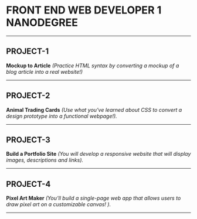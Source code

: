# FRONT END WEB DEVELOPER 1 NANODEGREE

---

## PROJECT-1

**Mockup to Article** _(Practice HTML syntax by converting a mockup of a blog article into a real website!)_

---
## PROJECT-2

**Animal Trading Cards**  _(Use what you've learned about CSS to convert a design prototype into a functional webpage!)._

---
## PROJECT-3

**Build a Portfolio Site** _(You will develop a responsive website that will display images, descriptions and links)._

---

## PROJECT-4

**Pixel Art Maker** _(You’ll build a single-page web app that allows users to draw pixel art on a customizable canvas! )._

---

